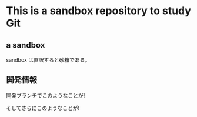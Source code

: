 This is a sandbox repository to study Git
=========================================

## a sandbox

sandbox は直訳すると砂箱である。

## 開発情報

開発ブランチでこのようなことが!

そしてさらにこのようなことが!
